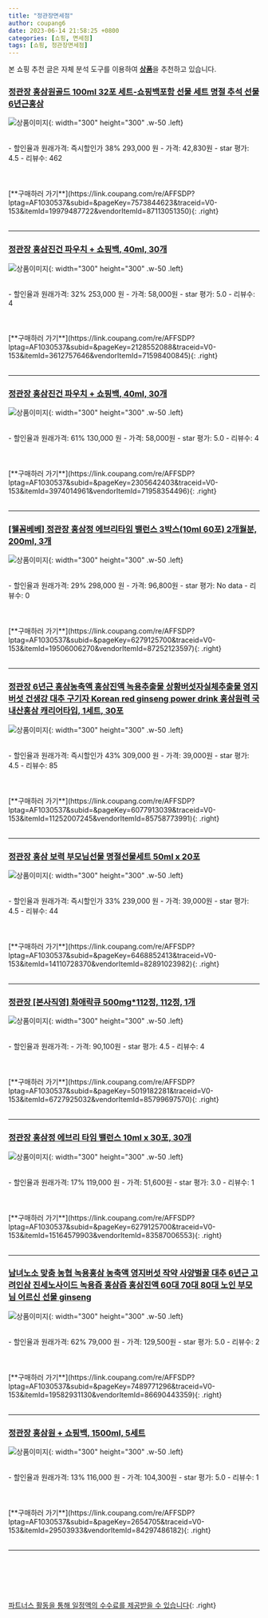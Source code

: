 ```yaml
---
title: "정관장면세점"
author: coupang6
date: 2023-06-14 21:58:25 +0800
categories: [쇼핑, 면세점]
tags: [쇼핑, 정관장면세점]
---
```


본 쇼핑 추천 글은 자체 분석 도구를 이용하여 [**상품**](https://link.coupang.com/a/bao1ui)을 추천하고 있습니다.

### [정관장 홍삼원골드 100ml 32포 세트-쇼핑백포함 선물 세트 명절 추석 선물 6년근홍삼](https://link.coupang.com/re/AFFSDP?lptag=AF1030537&subid=&pageKey=7573844623&traceid=V0-153&itemId=19979487722&vendorItemId=87113051350)

![상품이미지](https://thumbnail10.coupangcdn.com/thumbnails/remote/230x230ex/image/vendor_inventory/7e7b/8aec737c4e2cc00035a80dcb3ba5d007fbc3ebc7841b7466279cdedbcfde.jpg){: width="300" height="300" .w-50 .left}


<br>
- 할인율과 원래가격: 즉시할인가 38%  293,000   원
- 가격: 42,830원
- star 평가: 4.5
- 리뷰수: 462
<br>
<br>
<br>
<br>
[**구매하러 가기**](https://link.coupang.com/re/AFFSDP?lptag=AF1030537&subid=&pageKey=7573844623&traceid=V0-153&itemId=19979487722&vendorItemId=87113051350){: .right}
<br>
<br>

---

### [정관장 홍삼진건 파우치 + 쇼핑백, 40ml, 30개](https://link.coupang.com/re/AFFSDP?lptag=AF1030537&subid=&pageKey=2128552088&traceid=V0-153&itemId=3612757646&vendorItemId=71598400845)

![상품이미지](https://thumbnail9.coupangcdn.com/thumbnails/remote/230x230ex/image/retail/images/751376198169475-5fa582b3-c1d1-4287-ba53-6bb04a503413.jpg){: width="300" height="300" .w-50 .left}


<br>
- 할인율과 원래가격: 32%  253,000   원
- 가격: 58,000원
- star 평가: 5.0
- 리뷰수: 4
<br>
<br>
<br>
<br>
[**구매하러 가기**](https://link.coupang.com/re/AFFSDP?lptag=AF1030537&subid=&pageKey=2128552088&traceid=V0-153&itemId=3612757646&vendorItemId=71598400845){: .right}
<br>
<br>

---

### [정관장 홍삼진건 파우치 + 쇼핑백, 40ml, 30개](https://link.coupang.com/re/AFFSDP?lptag=AF1030537&subid=&pageKey=2305642403&traceid=V0-153&itemId=3974014961&vendorItemId=71958354496)

![상품이미지](https://thumbnail9.coupangcdn.com/thumbnails/remote/230x230ex/image/retail/images/751376198169475-5fa582b3-c1d1-4287-ba53-6bb04a503413.jpg){: width="300" height="300" .w-50 .left}


<br>
- 할인율과 원래가격: 61%  130,000   원
- 가격: 58,000원
- star 평가: 5.0
- 리뷰수: 4
<br>
<br>
<br>
<br>
[**구매하러 가기**](https://link.coupang.com/re/AFFSDP?lptag=AF1030537&subid=&pageKey=2305642403&traceid=V0-153&itemId=3974014961&vendorItemId=71958354496){: .right}
<br>
<br>

---

### [[웰꼼베베] 정관장 홍삼정 에브리타임 밸런스 3박스(10ml 60포) 2개월분, 200ml, 3개](https://link.coupang.com/re/AFFSDP?lptag=AF1030537&subid=&pageKey=6279125700&traceid=V0-153&itemId=19506006270&vendorItemId=87252123597)

![상품이미지](https://thumbnail9.coupangcdn.com/thumbnails/remote/230x230ex/image/vendor_inventory/eaf0/36a754e01dd67c2a484fec6d8f818f85d765fb173c36613f5ac5981924e0.jpg){: width="300" height="300" .w-50 .left}


<br>
- 할인율과 원래가격: 29%  298,000   원
- 가격: 96,800원
- star 평가: No data
- 리뷰수: 0
<br>
<br>
<br>
<br>
[**구매하러 가기**](https://link.coupang.com/re/AFFSDP?lptag=AF1030537&subid=&pageKey=6279125700&traceid=V0-153&itemId=19506006270&vendorItemId=87252123597){: .right}
<br>
<br>

---

### [정관장 6년근 홍삼농축액 홍삼진액 녹용추출물 상황버섯자실체추출물 영지버섯 건생강 대추 구기자 Korean red ginseng power drink 홍삼원력 국내산홍삼 캐리어타입, 1세트, 30포](https://link.coupang.com/re/AFFSDP?lptag=AF1030537&subid=&pageKey=6077913039&traceid=V0-153&itemId=11252007245&vendorItemId=85758773991)

![상품이미지](https://thumbnail8.coupangcdn.com/thumbnails/remote/230x230ex/image/vendor_inventory/e80a/fe856ccbff67feeb7bf9fd8bd216569a6ee10c4289cc55f2f71754dc6603.jpg){: width="300" height="300" .w-50 .left}


<br>
- 할인율과 원래가격: 즉시할인가 43%  309,000   원
- 가격: 39,000원
- star 평가: 4.5
- 리뷰수: 85
<br>
<br>
<br>
<br>
[**구매하러 가기**](https://link.coupang.com/re/AFFSDP?lptag=AF1030537&subid=&pageKey=6077913039&traceid=V0-153&itemId=11252007245&vendorItemId=85758773991){: .right}
<br>
<br>

---

### [정관장 홍삼 보력 부모님선물 명절선물세트 50ml x 20포](https://link.coupang.com/re/AFFSDP?lptag=AF1030537&subid=&pageKey=6468852413&traceid=V0-153&itemId=14110728370&vendorItemId=82891023982)

![상품이미지](https://thumbnail9.coupangcdn.com/thumbnails/remote/230x230ex/image/vendor_inventory/25a4/38b57c69137a0e2baeede34bdb0e2e3f16ddac93d672c0bc89512127bc3f.jpg){: width="300" height="300" .w-50 .left}


<br>
- 할인율과 원래가격: 즉시할인가 33%  239,000   원
- 가격: 39,000원
- star 평가: 4.5
- 리뷰수: 44
<br>
<br>
<br>
<br>
[**구매하러 가기**](https://link.coupang.com/re/AFFSDP?lptag=AF1030537&subid=&pageKey=6468852413&traceid=V0-153&itemId=14110728370&vendorItemId=82891023982){: .right}
<br>
<br>

---

### [정관장 [본사직영] 화애락큐 500mg*112정, 112정, 1개](https://link.coupang.com/re/AFFSDP?lptag=AF1030537&subid=&pageKey=5019182281&traceid=V0-153&itemId=6727925032&vendorItemId=85799697570)

![상품이미지](https://thumbnail9.coupangcdn.com/thumbnails/remote/230x230ex/image/vendor_inventory/b3e4/6c2159686a887fcf0c43b28fb58a1c8882718232c28e8bd2076e74123a9d.jpg){: width="300" height="300" .w-50 .left}


<br>
- 할인율과 원래가격: 
- 가격: 90,100원
- star 평가: 4.5
- 리뷰수: 4
<br>
<br>
<br>
<br>
[**구매하러 가기**](https://link.coupang.com/re/AFFSDP?lptag=AF1030537&subid=&pageKey=5019182281&traceid=V0-153&itemId=6727925032&vendorItemId=85799697570){: .right}
<br>
<br>

---

### [정관장 홍삼정 에브리 타임 밸런스 10ml x 30포, 30개](https://link.coupang.com/re/AFFSDP?lptag=AF1030537&subid=&pageKey=6279125700&traceid=V0-153&itemId=15164579903&vendorItemId=83587006553)

![상품이미지](https://thumbnail7.coupangcdn.com/thumbnails/remote/230x230ex/image/vendor_inventory/d83c/3481224f723098249b7ff3085ab681ff9e427358a71d4c0f0dca0319caa1.jpg){: width="300" height="300" .w-50 .left}


<br>
- 할인율과 원래가격: 17%  119,000   원
- 가격: 51,600원
- star 평가: 3.0
- 리뷰수: 1
<br>
<br>
<br>
<br>
[**구매하러 가기**](https://link.coupang.com/re/AFFSDP?lptag=AF1030537&subid=&pageKey=6279125700&traceid=V0-153&itemId=15164579903&vendorItemId=83587006553){: .right}
<br>
<br>

---

### [남녀노소 맞춤 농협 녹용홍삼 농축액 영지버섯 작약 사양벌꿀 대추 6년근 고려인삼 진세노사이드 녹용즙 홍삼즙 홍삼진액 60대 70대 80대 노인 부모님 어르신 선물 ginseng](https://link.coupang.com/re/AFFSDP?lptag=AF1030537&subid=&pageKey=7489771296&traceid=V0-153&itemId=19582931130&vendorItemId=86690443359)

![상품이미지](https://thumbnail9.coupangcdn.com/thumbnails/remote/230x230ex/image/vendor_inventory/7650/f946dceb4ddbac539b2321accf3a02bfa13f1a922c6a0a1366e6cd91f971.jpg){: width="300" height="300" .w-50 .left}


<br>
- 할인율과 원래가격: 62%  79,000   원
- 가격: 129,500원
- star 평가: 5.0
- 리뷰수: 2
<br>
<br>
<br>
<br>
[**구매하러 가기**](https://link.coupang.com/re/AFFSDP?lptag=AF1030537&subid=&pageKey=7489771296&traceid=V0-153&itemId=19582931130&vendorItemId=86690443359){: .right}
<br>
<br>

---

### [정관장 홍삼원 + 쇼핑백, 1500ml, 5세트](https://link.coupang.com/re/AFFSDP?lptag=AF1030537&subid=&pageKey=2654705&traceid=V0-153&itemId=29503933&vendorItemId=84297486182)

![상품이미지](https://thumbnail6.coupangcdn.com/thumbnails/remote/230x230ex/image/vendor_inventory/4f68/89e50434f00f2a043f09bf20a2ab598cfdc2d065b84287dc2774a0f137a5.jpg){: width="300" height="300" .w-50 .left}


<br>
- 할인율과 원래가격: 13%  116,000   원
- 가격: 104,300원
- star 평가: 5.0
- 리뷰수: 1
<br>
<br>
<br>
<br>
[**구매하러 가기**](https://link.coupang.com/re/AFFSDP?lptag=AF1030537&subid=&pageKey=2654705&traceid=V0-153&itemId=29503933&vendorItemId=84297486182){: .right}
<br>
<br>

---
<br><br><br><br><br> [파트너스 활동을 통해 일정액의 수수료를 제공받을 수 있습니다](https://link.coupang.com/a/bao1ui){: .right}